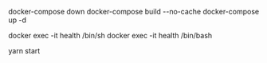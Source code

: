 docker-compose down
docker-compose build --no-cache
docker-compose up -d

docker exec -it health /bin/sh
docker exec -it health /bin/bash

yarn start
